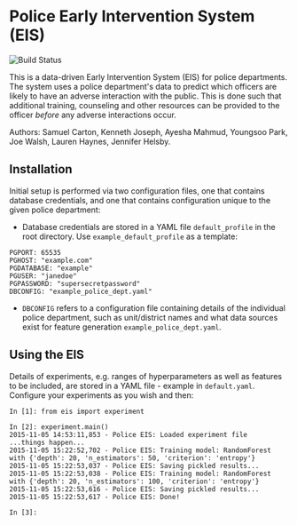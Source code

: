 # Police Early Intervention System (EIS) 

![Build Status](https://travis-ci.org/dssg/police-eis.svg)

This is a data-driven Early Intervention System (EIS) for police departments. The system uses a police department's data to predict which officers are likely to have an adverse interaction with the public. This is done such that additional training, counseling and other resources can be provided to the officer _before_ any adverse interactions occur. 

Authors: Samuel Carton, Kenneth Joseph, Ayesha Mahmud, Youngsoo Park, Joe Walsh, Lauren Haynes, Jennifer Helsby. 

## Installation

Initial setup is performed via two configuration files, one that contains database credentials, and one that contains configuration unique to the given police department:

* Database credentials are stored in a YAML file `default_profile` in the root directory. Use `example_default_profile` as a template:

```
PGPORT: 65535
PGHOST: "example.com"
PGDATABASE: "example"
PGUSER: "janedoe"
PGPASSWORD: "supersecretpassword"
DBCONFIG: "example_police_dept.yaml"
```

* `DBCONFIG` refers to a configuration file containing details of the individual police department, such as unit/district names and what data sources exist for feature generation `example_police_dept.yaml`. 


## Using the EIS

Details of experiments, e.g. ranges of hyperparameters as well as features to be included, are stored in a YAML file - example in `default.yaml`. Configure your experiments as you wish and then:

```
In [1]: from eis import experiment

In [2]: experiment.main()
2015-11-05 14:53:11,853 - Police EIS: Loaded experiment file
...things happen...
2015-11-05 15:22:52,702 - Police EIS: Training model: RandomForest with {'depth': 20, 'n_estimators': 50, 'criterion': 'entropy'}
2015-11-05 15:22:53,037 - Police EIS: Saving pickled results...
2015-11-05 15:22:53,038 - Police EIS: Training model: RandomForest with {'depth': 20, 'n_estimators': 100, 'criterion': 'entropy'}
2015-11-05 15:22:53,616 - Police EIS: Saving pickled results...
2015-11-05 15:22:53,617 - Police EIS: Done!

In [3]: 

```
